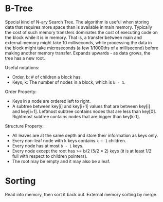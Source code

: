 # B-Tree

Special kind of N-ary Search Tree.
The algorithm is useful when storing data that requires more space than is available in main memory.
Typically the cost of such memory transfers dominates the cost of executing code on the block while it is in memory.
That is, a transfer between main and external memory might take 10 milliseconds, while processing the data in the block might
take microseconds (a few 1/1000ths of a millisecond) before making another memory transfer.
Expands upwards - as data grows, the tree has a new root.

Useful notations:
* Order, b: # of children a block has.
* Keys, k: The number of nodes in a block, which is `b - 1`.

Order Property:
* Keys in a node are ordered left to right.
* A subtree between key[i] and key[i+1] values that are between key[i] and key[i+1].
  Leftmost subtree contains nodes that are less than key[0].
  Rightmost subtree contains nodes that are bigger than key[k-1].

Structure Property:
* All leaves are at the same depth and store their information as keys only.
* Every non-leaf node with k keys contains `k + 1` children.
* Every node has at most `b - 1` keys.
* Every node except the root has >= b/2 (5/2 = 2) keys (it is at least 1/2 full with respect to children pointers).
* The root may be empty and it may also be a leaf.


# Sorting

Read into memory, then sort it back out.
External memory sorting by merge.
